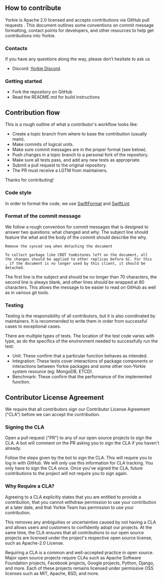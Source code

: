 ## How to contribute

Yorkie is Apache 2.0 licensed and accepts contributions via GitHub pull requests
. This document outlines some conventions on commit message formatting,
contact points for developers, and other resources to help get contributions
into Yorkie.

### Contacts

If you have any questions along the way, please don’t hesitate to ask us
- Discord: [Yorkie Discord](https://discord.com/invite/MVEAwz9sBy).

### Getting started

- Fork the repository on GitHub
- Read the README.md for build instructions

## Contribution flow

This is a rough outline of what a contributor's workflow looks like:

- Create a topic branch from where to base the contribution (usually main).
- Make commits of logical units.
- Make sure commit messages are in the proper format (see below).
- Push changes in a topic branch to a personal fork of the repository.
- Make sure all tests pass, and add any new tests as appropriate.
- Submit a pull request to the original repository.
- The PR must receive a LGTM from maintainers.

Thanks for contributing!

### Code style

In order to format the code, we use [SwiftFormat](https://github.com/nicklockwood/SwiftFormat) and [SwiftLint](https://github.com/realm/SwiftLint).

### Format of the commit message

We follow a rough convention for commit messages that is designed to answer two
questions: what changed and why. The subject line should feature the what and
the body of the commit should describe the why.

```
Remove the synced seq when detaching the document

To collect garbage like CRDT tombstones left on the document, all
the changes should be applied to other replicas before GC. For this
, if the document is no longer used by this client, it should be
detached.
```

The first line is the subject and should be no longer than 70 characters, the
second line is always blank, and other lines should be wrapped at 80 characters.
This allows the message to be easier to read on GitHub as well as in various git
tools.

### Testing

Testing is the responsibility of all contributors, but it is also coordinated by
maintainers. It is recommended to write them in order from successful cases to
exceptional cases.

There are multiple types of tests. The location of the test code varies with
type, as do the specifics of the environment needed to successfully run the test:

- Unit: These confirm that a particular function behaves as intended. 
- Integration: These tests cover interactions of package components or
 interactions between Yorkie packages and some other non-Yorkie system resource
  (eg: MongoDB, ETCD).
- Benchmark: These confirm that the performance of the implemented function.  

## Contributor License Agreement

We require that all contributors sign our Contributor License Agreement ("CLA") before we can accept the contribution.

### Signing the CLA

Open a pull request ("PR") to any of our open source projects to sign the CLA. A bot will comment on the PR asking you to sign the CLA if you haven't already.

Follow the steps given by the bot to sign the CLA. This will require you to log in with GitHub. We will only use this information for CLA tracking. You only have to sign the CLA once. Once you've signed the CLA, future contributions to the project will not require you to sign again.

### Why Require a CLA?

Agreeing to a CLA explicitly states that you are entitled to provide a contribution, that you cannot withdraw permission to use your contribution at a later date, and that Yorkie Team has permission to use your contribution.

This removes any ambiguities or uncertainties caused by not having a CLA and allows users and customers to confidently adopt our projects. At the same time, the CLA ensures that all contributions to our open source projects are licensed under the project's respective open source license, such as Apache-2.0 License.

Requiring a CLA is a common and well-accepted practice in open source. Major open source projects require CLAs such as Apache Software Foundation projects, Facebook projects, Google projects, Python, Django, and more. Each of these projects remains licensed under permissive OSS licenses such as MIT, Apache, BSD, and more.
